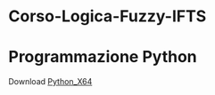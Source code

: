 # Corso-Logica-Fuzzy-IFTS
# Programmazione Python
Download [Python_X64](https://www.python.org/ftp/python/3.10.5/python-3.10.5-amd64.exe)
